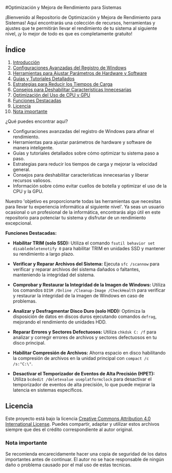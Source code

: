 #Optimización y Mejora de Rendimiento para Sistemas

¡Bienvenido al Repositorio de Optimización y Mejora de Rendimiento para Sistemas! Aquí encontrarás una colección de recursos, herramientas y ajustes que te permitirán llevar el rendimiento de tu sistema al siguiente nivel, ¡y lo mejor de todo es que es completamente gratuito!

## Índice
1. [Introducción](#introducción)
2. [Configuraciones Avanzadas del Registro de Windows](#configuraciones-avanzadas-del-registro-de-windows)
3. [Herramientas para Ajustar Parámetros de Hardware y Software](#herramientas-para-ajustar-parámetros-de-hardware-y-software)
4. [Guías y Tutoriales Detallados](#guías-y-tutoriales-detallados)
5. [Estrategias para Reducir los Tiempos de Carga](#estrategias-para-reducir-los-tiempos-de-carga)
6. [Consejos para Deshabilitar Características Innecesarias](#consejos-para-deshabilitar-características-innecesarias)
7. [Optimización del Uso de CPU y GPU](#optimización-del-uso-de-cpu-y-gpu)
8. [Funciones Destacadas](#funciones-destacadas)
9. [Licencia](#licencia)
10. [Nota importante](#nota-importante)

¿Qué puedes encontrar aquí?

- Configuraciones avanzadas del registro de Windows para afinar el rendimiento.
- Herramientas para ajustar parámetros de hardware y software de manera inteligente.
- Guías y tutoriales detallados sobre cómo optimizar tu sistema paso a paso.
- Estrategias para reducir los tiempos de carga y mejorar la velocidad general.
- Consejos para deshabilitar características innecesarias y liberar recursos valiosos.
- Información sobre cómo evitar cuellos de botella y optimizar el uso de la CPU y la GPU.

Nuestro 'objetivo es proporcionarte todas las herramientas que necesitas para llevar tu experiencia informática al siguiente nivel'. Ya seas un usuario ocasional o un profesional de la informática, encontrarás algo útil en este repositorio para potenciar tu sistema y disfrutar de un rendimiento excepcional.

**Funciones Destacadas:**

- **Habilitar TRIM (solo SSD):** Utiliza el comando ```fsutil behavior set disabledeletenotify 0``` para habilitar TRIM en unidades SSD y mantener su rendimiento a largo plazo.

- **Verificar y Reparar Archivos del Sistema:** Ejecuta `sfc /scannow` para verificar y reparar archivos del sistema dañados o faltantes, manteniendo la integridad del sistema.

- **Comprobar y Restaurar la Integridad de la Imagen de Windows:** Utiliza los comandos `DISM /Online /Cleanup-Image /CheckHealth` para verificar y restaurar la integridad de la imagen de Windows en caso de problemas.

- **Analizar y Desfragmentar Disco Duro (solo HDD):** Optimiza la disposición de datos en discos duros ejecutando comandos `defrag`, mejorando el rendimiento de unidades HDD.

- **Reparar Errores y Sectores Defectuosos:** Utiliza `chkdsk C: /f` para analizar y corregir errores de archivos y sectores defectuosos en tu disco principal.

- **Habilitar Compresión de Archivos:** Ahorra espacio en disco habilitando la compresión de archivos en la unidad principal con `compact /c /s:"C:\"`.

- **Desactivar el Temporizador de Eventos de Alta Precisión (HPET):** Utiliza `bcdedit /deletevalue useplatformclock` para desactivar el temporizador de eventos de alta precisión, lo que puede mejorar la latencia en sistemas específicos.

## Licencia
Este proyecto está bajo la licencia [Creative Commons Attribution 4.0 International License](https://creativecommons.org/licenses/by/4.0/). Puedes compartir, adaptar y utilizar estos archivos siempre que des el crédito correspondiente al autor original.

### Nota importante
Se recomienda encarecidamente hacer una copia de seguridad de los datos importantes antes de continuar. El autor no se hace responsable de ningún daño o problema causado por el mal uso de estas tecnicas.
